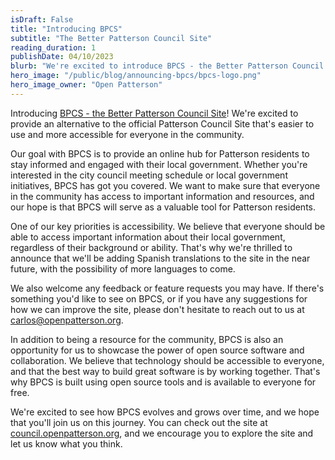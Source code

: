 ```yaml
---
isDraft: False
title: "Introducing BPCS"
subtitle: "The Better Patterson Council Site"
reading_duration: 1
publishDate: 04/10/2023
blurb: "We're excited to introduce BPCS - the Better Patterson Council Site. Our goal is to provide an easy-to-use alternative to the official site that's accessible to everyone in the community."
hero_image: "/public/blog/announcing-bpcs/bpcs-logo.png"
hero_image_owner: "Open Patterson"
---
```

Introducing [BPCS - the Better Patterson Council Site](https://council.openpatterson.org/)!
We're excited to provide an alternative to the official Patterson Council Site that's easier to use and more accessible for everyone in the community.

Our goal with BPCS is to provide an online hub for Patterson residents to stay informed and engaged with their local government. Whether you're interested in the city council meeting schedule or local government initiatives, BPCS has got you covered. We want to make sure that everyone in the community has access to important information and resources, and our hope is that BPCS will serve as a valuable tool for Patterson residents.

One of our key priorities is accessibility. We believe that everyone should be able to access important information about their local government, regardless of their background or ability. That's why we're thrilled to announce that we'll be adding Spanish translations to the site in the near future, with the possibility of more languages to come.

We also welcome any feedback or feature requests you may have. If there's something you'd like to see on BPCS, or if you have any suggestions for how we can improve the site, please don't hesitate to reach out to us at [carlos@openpatterson.org](mailto:carlos@openpatterson.org).

In addition to being a resource for the community, BPCS is also an opportunity for us to showcase the power of open source software and collaboration. We believe that technology should be accessible to everyone, and that the best way to build great software is by working together. That's why BPCS is built using open source tools and is available to everyone for free.

We're excited to see how BPCS evolves and grows over time, and we hope that you'll join us on this journey. You can check out the site at [council.openpatterson.org](https://council.openpatterson.org/), and we encourage you to explore the site and let us know what you think.